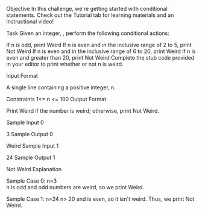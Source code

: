 Objective 
In this challenge, we're getting started with conditional statements. Check out the Tutorial tab for learning materials and an instructional video!

Task 
Given an integer, , perform the following conditional actions:

If n is odd, print Weird
If n is even and in the inclusive range of 2 to 5, print Not Weird
If n is even and in the inclusive range of 6 to  20, print Weird
If n is even and greater than 20, print Not Weird
Complete the stub code provided in your editor to print whether or not n is weird.

Input Format

A single line containing a positive integer, n.

Constraints
1<= n <= 100
Output Format

Print Weird if the number is weird; otherwise, print Not Weird.

Sample Input 0

3
Sample Output 0

Weird
Sample Input 1

24
Sample Output 1

Not Weird
Explanation

Sample Case 0: n=3  
 n is odd and odd numbers are weird, so we print Weird.

Sample Case 1:  n=24
 n> 20 and  is even, so it isn't weird. Thus, we print Not Weird.

